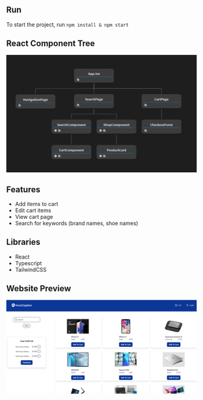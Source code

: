 ## Run
To start the project, run `npm install & npm start`

## React Component Tree
![](./src/assets/react_component.png)

## Features
- Add items to cart
- Edit cart items
- View cart page
- Search for keywords (brand names, shoe names)

## Libraries
- React
- Typescript
- TailwindCSS


## Website Preview
![](./src/assets/website_preview.png)
